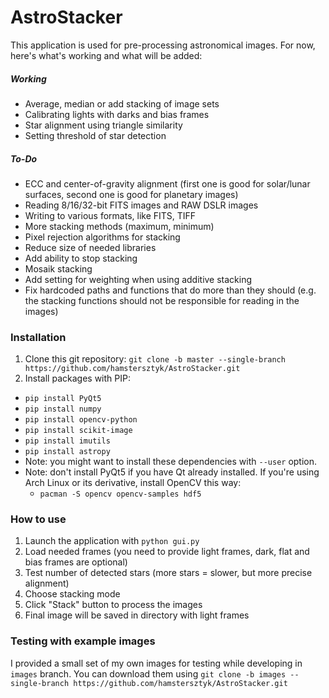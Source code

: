 # AstroStacker
This application is used for pre-processing astronomical images. For now,
here's what's working and what will be added:
##### Working
- Average, median or add stacking of image sets
- Calibrating lights with darks and bias frames
- Star alignment using triangle similarity
- Setting threshold of star detection

##### To-Do
- ECC and center-of-gravity alignment (first one is good for solar/lunar
  surfaces, second one is good for planetary images)
- Reading 8/16/32-bit FITS images and RAW DSLR images
- Writing to various formats, like FITS, TIFF
- More stacking methods (maximum, minimum)
- Pixel rejection algorithms for stacking
- Reduce size of needed libraries
- Add ability to stop stacking
- Mosaik stacking
- Add setting for weighting when using additive stacking
- Fix hardcoded paths and functions that do more than they should (e.g. the stacking functions should not be responsible for reading in the images)

### Installation
1. Clone this git repository: `git clone -b master --single-branch https://github.com/hamstersztyk/AstroStacker.git`
2. Install packages with PIP:
 - `pip install PyQt5`
 - `pip install numpy`
 - `pip install opencv-python`
 - `pip install scikit-image`
 - `pip install imutils`
 - `pip install astropy`
 - Note: you might want to install these dependencies with `--user` option.
 - Note: don't install PyQt5 if you have Qt already installed. If you're using
 Arch Linux or its derivative, install OpenCV this way:
    - `pacman -S opencv opencv-samples hdf5`

### How to use
1. Launch the application with `python gui.py`
2. Load needed frames (you need to provide light frames, dark, flat and bias
  frames are optional)
3. Test number of detected stars (more stars = slower, but more
  precise alignment)
4. Choose stacking mode
5. Click "Stack" button to process the images
6. Final image will be saved in directory with light frames

### Testing with example images
I provided a small set of my own images for testing while developing in
`images` branch. You can download them using
`git clone -b images --single-branch https://github.com/hamstersztyk/AstroStacker.git`
